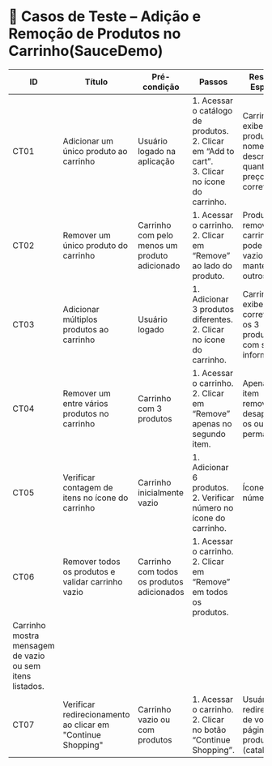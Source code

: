 # 🧪 Casos de Teste – Adição e Remoção de Produtos no Carrinho(SauceDemo)

| ID    | Título                                              | Pré-condição                            | Passos                                                                                                                                   | Resultado Esperado                                                                 |
|-------|------------------------------------------------------|-----------------------------------------|------------------------------------------------------------------------------------------------------------------------------------------|-------------------------------------------------------------------------------------|
| CT01  | Adicionar um único produto ao carrinho              | Usuário logado na aplicação             | 1. Acessar o catálogo de produtos.<br>2. Clicar em “Add to cart”.<br>3. Clicar no ícone do carrinho.                                     | Carrinho exibe o produto com nome, descrição, quantidade e preço corretos.                    |
| CT02  | Remover um único produto do carrinho                | Carrinho com pelo menos um produto adicionado      | 1. Acessar o carrinho.<br>2. Clicar em “Remove” ao lado do produto.                                                                      | Produto é removido; carrinho pode ficar vazio ou manter outros itens.              |
| CT03  | Adicionar múltiplos produtos ao carrinho            | Usuário logado                          | 1. Adicionar 3 produtos diferentes.<br>2. Clicar no ícone do carrinho.                                                                   | Carrinho exibe corretamente os 3 produtos com suas informações.                    |
| CT04  | Remover um entre vários produtos no carrinho        | Carrinho com 3 produtos                 | 1. Acessar o carrinho.<br>2. Clicar em “Remove” apenas no segundo item.                                                                  | Apenas o item removido desaparece; os outros permanecem.                           |
| CT05  | Verificar contagem de itens no ícone do carrinho    | Carrinho inicialmente vazio             | 1. Adicionar 6 produtos.<br>2. Verificar número no ícone do carrinho.                                                                    | Ícone exibe número “6”.                                                            |
| CT06  | Remover todos os produtos e validar carrinho vazio  | Carrinho com todos os produtos adicionados       | 1. Acessar o carrinho.<br>2. Clicar em “Remove” em todos os produtos.    
| Carrinho mostra mensagem de vazio ou sem itens listados.         
| CT07  | Verificar redirecionamento ao clicar em "Continue Shopping" | Carrinho vazio ou com produtos    | 1. Acessar o carrinho.<br>2. Clicar no botão “Continue Shopping”.                                                                        | Usuário é redirecionado de volta à página de produtos (catalog).                  ||
